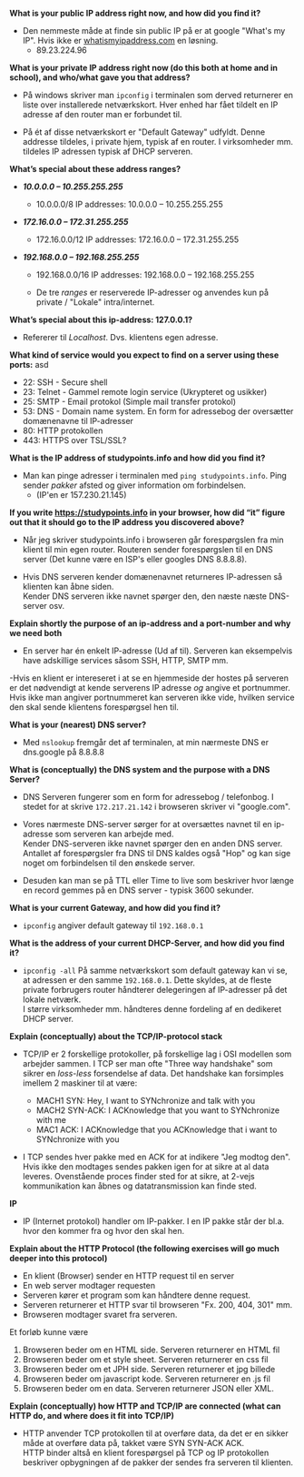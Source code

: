 **What is your public IP address right now, and how did you find it?**
- Den nemmeste måde at finde sin public IP på er at google "What's my IP".
Hvis ikke er [whatismyipaddress.com](whatismyipaddress.com) en løsning.
  - 89.23.224.96

**What is your private IP address right now (do this both at home and in school), and who/what gave you that address?**
- På windows skriver man ``ipconfig`` i terminalen som derved returnerer en liste over installerede netværkskort. 
Hver enhed har fået tildelt en IP adresse af den router man er forbundet til.

- På ét af disse netværkskort er "Default Gateway" udfyldt.
Denne addresse tildeles, i private hjem, typisk af en router. 
I virksomheder mm. tildeles IP adressen typisk af DHCP serveren.

**What’s special about these address ranges?**
- ***10.0.0.0 – 10.255.255.255***
  - 10.0.0.0/8 IP addresses: 10.0.0.0 – 10.255.255.255

- ***172.16.0.0 – 172.31.255.255***
  - 172.16.0.0/12 IP addresses: 172.16.0.0 – 172.31.255.255

- ***192.168.0.0 – 192.168.255.255***
  - 192.168.0.0/16 IP addresses: 192.168.0.0 – 192.168.255.255

  - De tre *ranges* er reserverede IP-adresser og anvendes kun på private / "Lokale" intra/internet. 

**What’s special about this ip-address: 127.0.0.1?**
- Refererer til *Localhost*. Dvs. klientens egen adresse.

**What kind of service would you expect to find on a server using these ports:**
asd
- 22: SSH - Secure shell
- 23: Telnet - Gammel remote login service (Ukrypteret og usikker)
- 25: SMTP - Email protokol (Simple mail transfer protokol)
- 53: DNS - Domain name system. En form for adressebog der oversætter domænenavne til IP-adresser
- 80: HTTP protokollen
- 443: HTTPS over TSL/SSL?

**What is the IP address of studypoints.info and how did you find it?**
- Man kan pinge adresser i terminalen med `ping studypoints.info`.
Ping sender *pakker* afsted og giver information om forbindelsen. 
  - (IP'en er 157.230.21.145)

**If you write https://studypoints.info in your browser, how did “it” figure out that it should go to the IP address you discovered above?**
- Når jeg skriver studypoints.info i browseren går forespørgslen fra min klient til min egen router.
Routeren sender forespørgslen til en DNS server (Det kunne være en ISP's eller googles DNS 8.8.8.8). 

- Hvis DNS serveren kender domænenavnet returneres IP-adressen så klienten kan åbne siden.  
Kender DNS serveren ikke navnet spørger den, den næste næste DNS-server osv.

**Explain shortly the purpose of an ip-address and a port-number and why we need both**
- En server har én enkelt IP-adresse (Ud af til). Serveren kan eksempelvis have adskillige services såsom SSH, HTTP, SMTP mm.

-Hvis en klient er intereseret i at se en hjemmeside der hostes på serveren er det nødvendigt at kende serverens IP adresse *og* angive et portnummer.
Hvis ikke man angiver portnummeret kan serveren ikke vide, hvilken service den skal sende klientens forespørgsel hen til.

**What is your (nearest) DNS server?**
- Med `nslookup` fremgår det af terminalen, at min nærmeste DNS er dns.google på 8.8.8.8

**What is (conceptually) the DNS system and the purpose with a DNS Server?**
- DNS Serveren fungerer som en form for adressebog / telefonbog.
I stedet for at skrive `172.217.21.142` i browseren skriver vi "google.com".  

- Vores nærmeste DNS-server sørger for at oversættes navnet til en ip-adresse som serveren kan arbejde med.  
Kender DNS-serveren ikke navnet spørger den en anden DNS server. 
Antallet af forespørgsler fra DNS til DNS kaldes også "Hop" og kan sige noget om forbindelsen til den ønskede server.  

- Desuden kan man se på TTL eller Time to live som beskriver hvor længe en record gemmes på en DNS server - typisk 3600 sekunder.

**What is your current Gateway, and how did you find it?**
- `ipconfig` angiver default gateway til `192.168.0.1`

**What is the address of your current DHCP-Server, and how did you find it?**
- `ipconfig -all` På samme netværkskort som default gateway kan vi se, at adressen er den samme `192.168.0.1`. Dette skyldes, at de fleste private forbrugers router håndterer delegeringen af IP-adresser på det lokale netværk.  
I større virksomheder mm. håndteres denne fordeling af en dedikeret DHCP server.

**Explain (conceptually) about the TCP/IP-protocol stack**
- TCP/IP er 2 forskellige protokoller, på forskellige lag i OSI modellen som arbejder sammen.
I TCP ser man ofte "Three way handshake" som sikrer en *loss-less* forsendelse af data. Det handshake kan forsimples imellem 2 maskiner til at være:
  - MACH1 SYN: Hey, I want to SYNchronize and talk with you
  - MACH2 SYN-ACK: I ACKnowledge that you want to SYNchronize with me
  - MAC1 ACK: I ACKnowledge that you ACKnowledge that i want to SYNchronize with you

- I TCP sendes hver pakke med en ACK for at indikere "Jeg modtog den". Hvis ikke den modtages sendes pakken igen for at sikre at al data leveres.
Ovenstående proces finder sted for at sikre, at 2-vejs kommunikation kan åbnes og datatransmission kan finde sted. 

**IP** 
- IP (Internet protokol) handler om IP-pakker. I en IP pakke står der bl.a. hvor den kommer fra og hvor den skal hen.

**Explain about the HTTP Protocol (the following exercises will go much deeper into this protocol)**

- En klient (Browser) sender en HTTP request til en server
- En web server modtager requesten
- Serveren kører et program som kan håndtere denne request. 
- Serveren returnerer et HTTP svar til browseren "Fx. 200, 404, 301" mm.
- Browseren modtager svaret fra serveren. 

Et forløb kunne være

1. Browseren beder om en HTML side. Serveren returnerer en HTML fil
2. Browseren beder om et style sheet. Serveren returnerer en css fil
3. Browseren beder om et JPH side. Serveren returnerer et jpg billede
4. Browseren beder om javascript kode. Serveren returnerer en .js fil
5. Browseren beder om en data. Serveren returnerer JSON eller XML.


**Explain (conceptually) how HTTP and TCP/IP are connected (what can HTTP do, and where does it fit into TCP/IP)**
- HTTP anvender TCP protokollen til at overføre data, da det er en sikker måde at overføre data på, takket være SYN SYN-ACK ACK.  
HTTP binder altså en klient forespørgsel på TCP og IP protokollen beskriver opbygningen af de pakker der sendes fra serveren til klienten.